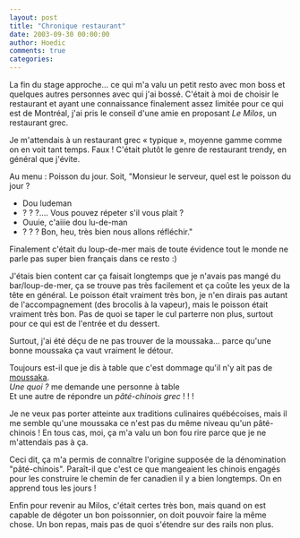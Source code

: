```yaml
---
layout: post
title: "Chronique restaurant"
date: 2003-09-30 00:00:00
author: Hoedic
comments: true
categories: 
---
```



La fin du stage approche... ce qui m'a valu un petit resto avec mon boss et quelques autres personnes avec qui j'ai bossé. C'était à moi de choisir le restaurant et ayant une connaissance finalement assez limitée pour ce qui est de Montréal, j'ai pris le conseil d'une amie en proposant *Le Milos*, un restaurant grec.

Je m'attendais à un restaurant grec « typique », moyenne gamme comme on en voit tant temps. Faux ! C'était plutôt le genre de restaurant trendy, en général que j'évite.

Au menu : Poisson du jour. Soit, "Monsieur le serveur, quel est le poisson du jour ?
-   Dou ludeman
-    ? ? ?.... Vous pouvez répeter s'il vous plait ?
-   Ouuie, c'aiiie dou lu-de-man
-    ? ? ? Bon, heu, très bien nous allons réfléchir."

Finalement c'était du loup-de-mer mais de toute évidence tout le monde ne parle pas super bien français dans ce resto :)

J'étais bien content car ça faisait longtemps que je n'avais pas mangé du bar/loup-de-mer, ça se trouve pas très facilement et ça coûte les yeux de la tête en général. Le poisson était vraiment très bon, je n'en dirais pas autant de l'accompagnement (des brocolis à la vapeur), mais le poisson était vraiment très bon. Pas de quoi se taper le cul parterre non plus, surtout pour ce qui est de l'entrée et du dessert.

Surtout, j'ai été déçu de ne pas trouver de la moussaka... parce qu'une bonne moussaka ça vaut vraiment le détour.

Toujours est-il que je dis à table que c'est dommage qu'il n'y ait pas de <a title="Hmmm, c'est bon une moussaka !" href="http://www.eatgreektonight.com/recipes/entrees/moussaka.html">moussaka</a>.<br />
*Une quoi ?* me demande une personne à table<br />
Et une autre de répondre un *pâté-chinois grec* ! ! !

Je ne veux pas porter atteinte aux traditions culinaires québécoises, mais il me semble qu'une moussaka ce n'est pas du même niveau qu'un pâté-chinois ! En tous cas, moi, ça m'a valu un bon fou rire parce que je ne m'attendais pas à ça.

Ceci dit, ça m'a permis de connaître l'origine supposée de la dénomination "pâté-chinois". Paraît-il que c'est ce que mangeaient les chinois engagés pour les construire le chemin de fer canadien il y a bien longtemps. On en apprend tous les jours !

Enfin pour revenir au Milos, c'était certes très bon, mais quand on est capable de dégoter un bon poissonnier, on doit pouvoir faire la même chose. Un bon repas, mais pas de quoi s'étendre sur des rails non plus.